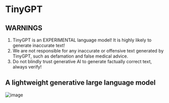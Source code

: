 # TinyGPT

## WARNINGS
1. TinyGPT is an EXPERIMENTAL language model! It is highly likely to generate inaccurate text!
2. We are not responsible for any inaccurate or offensive text generated by TinyGPT, such as defamation and false medical advice.
3. Do not blindly trust generative AI to generate factually correct text, always verify!

## A lightweight generative large language model
![image](https://github.com/user-attachments/assets/781da28b-49f0-4152-888f-7023a55c949a)



